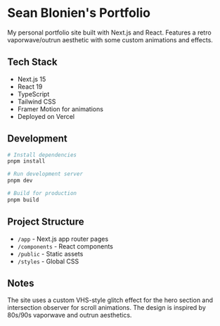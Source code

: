 # Sean Blonien's Portfolio

My personal portfolio site built with Next.js and React. Features a retro vaporwave/outrun aesthetic with some custom animations and effects.

## Tech Stack

- Next.js 15
- React 19
- TypeScript
- Tailwind CSS
- Framer Motion for animations
- Deployed on Vercel

## Development

```bash
# Install dependencies
pnpm install

# Run development server
pnpm dev

# Build for production
pnpm build
```

## Project Structure

- `/app` - Next.js app router pages
- `/components` - React components
- `/public` - Static assets
- `/styles` - Global CSS

## Notes

The site uses a custom VHS-style glitch effect for the hero section and intersection observer for scroll animations. The design is inspired by 80s/90s vaporwave and outrun aesthetics.
